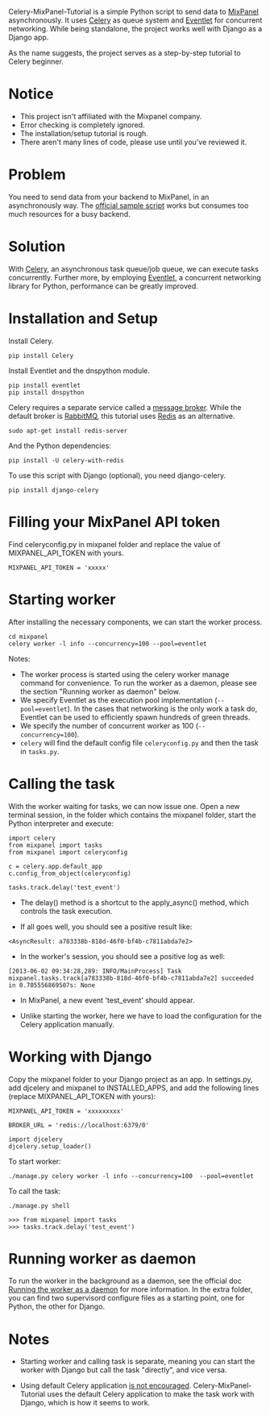 Celery-MixPanel-Tutorial is a simple Python script to send data to [MixPanel](https://mixpanel.com/) asynchronously. It uses [Celery](http://www.celeryproject.org/) as queue system and [Eventlet](http://eventlet.net/) for concurrent networking. While being standalone, the project works well with Django as a Django app.

As the name suggests, the project serves as a step-by-step tutorial to Celery beginner.


Notice
====
- This project isn't affiliated with the Mixpanel company.
- Error checking is completely ignored.
- The installation/setup tutorial is rough.
- There aren't many lines of code, please use until you've reviewed it.

Problem
====
You need to send data from your backend to MixPanel, in an asynchronously way. The [official sample script](https://mixpanel.com/docs/integration-libraries/python) works but consumes too much resources for a busy backend.

Solution
====
With [Celery](http://celeryproject.org/), an asynchronous task queue/job queue, we can execute tasks concurrently. Further more, by employing [Eventlet](http://eventlet.net/), a concurrent networking library for Python, performance can be greatly improved.

Installation and Setup
====

Install Celery.
```
pip install Celery
```

Install Eventlet and the dnspython module.
```
pip install eventlet
pip install dnspython
```

Celery requires a separate service called a [message broker](http://docs.celeryproject.org/en/latest/getting-started/first-steps-with-celery.html#choosing-a-broker). While the default broker is [RabbitMQ](http://www.rabbitmq.com/), this tutorial uses [Redis](http://redis.io/) as an alternative.
```
sudo apt-get install redis-server
```

And the Python dependencies:
```
pip install -U celery-with-redis
```

To use this script with Django (optional), you need django-celery.
```
pip install django-celery
```

Filling your MixPanel API token
====
Find celeryconfig.py in mixpanel folder and replace the value of MIXPANEL_API_TOKEN with yours.

```
MIXPANEL_API_TOKEN = 'xxxxx'
```

Starting worker
====
After installing the necessary components, we can start the worker process. 
```
cd mixpanel
celery worker -l info --concurrency=100 --pool=eventlet
```

Notes:

- The worker process is started using the celery worker manage command for convenience. To run the worker as a daemon, please see the section "Running worker as daemon" below.
- We specify Eventlet as the execution pool implementation (`--pool=eventlet`). In the cases that networking is the only work a task do, Eventlet can be used to efficiently spawn hundreds of green threads.
- We specify the number of concurrent worker as 100 (`--concurrency=100`).
- `celery` will find the default config file `celeryconfig.py` and then the task in `tasks.py`.


Calling the task
=====
With the worker waiting for tasks, we can now issue one. Open a new terminal session, in the folder which contains the mixpanel folder, start the Python interpreter and execute:
```
import celery
from mixpanel import tasks
from mixpanel import celeryconfig

c = celery.app.default_app
c.config_from_object(celeryconfig)

tasks.track.delay('test_event')
```

- The delay() method is a shortcut to the apply_async() method, which controls the task execution.

- If all goes well, you should see a positive result like:
```
<AsyncResult: a783338b-818d-46f0-bf4b-c7811abda7e2>
```

- In the worker's session, you should see a positive log as well:
```
[2013-06-02 09:34:28,289: INFO/MainProcess] Task mixpanel.tasks.track[a783338b-818d-46f0-bf4b-c7811abda7e2] succeeded in 0.705556869507s: None
```

- In MixPanel, a new event 'test_event' should appear.

- Unlike starting the worker, here we have to load the configuration for the Celery application manually.


Working with Django
====
Copy the mixpanel folder to your Django project as an app. In settings.py, add djcelery and mixpanel to INSTALLED_APPS, and add the following lines (replace MIXPANEL_API_TOKEN with yours):
```
MIXPANEL_API_TOKEN = 'xxxxxxxxx'

BROKER_URL = 'redis://localhost:6379/0'

import djcelery
djcelery.setup_loader()
```

To start worker:
```
./manage.py celery worker -l info --concurrency=100  --pool=eventlet
```

To call the task:
```
./manage.py shell

>>> from mixpanel import tasks
>>> tasks.track.delay('test_event')

```

Running worker as daemon
====

To run the worker in the background as a daemon, see the official doc [Running the worker as a daemon](http://docs.celeryproject.org/en/latest/tutorials/daemonizing.html#daemonizing) for more information. In the extra folder, you can find two supervisord configure files as a starting point, one for Python, the other for Django.


Notes
====

- Starting worker and calling task is separate, meaning you can start the worker with Django but call the task "directly", and vice versa.

- Using default Celery application [is not encouraged](http://docs.celeryproject.org/en/latest/userguide/application.html#laziness). Celery-MixPanel-Tutorial uses the default Celery application to make the task work with Django, which is how it seems to work.
